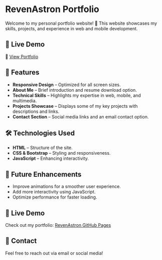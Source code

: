 # RevenAstron Portfolio  

Welcome to my personal portfolio website! 🚀 This website showcases my skills, projects, and experience in web and mobile development.  

## 🚀 Live Demo
🔗 [View Portfolio](https://revenastron.github.io/portfolio)

## 🌟 Features  
- **Responsive Design** – Optimized for all screen sizes.  
- **About Me** – Brief introduction and resume download option.  
- **Technical Skills** – Highlights my expertise in web, mobile, and multimedia.  
- **Projects Showcase** – Displays some of my key projects with descriptions and links.  
- **Contact Section** – Social media links and an email contact option.  

## 🛠 Technologies Used  
- **HTML** – Structure of the site.  
- **CSS & Bootstrap** – Styling and responsiveness.  
- **JavaScript** – Enhancing interactivity.  

## 📌 Future Enhancements  
- Improve animations for a smoother user experience.  
- Add more interactivity using JavaScript.  
- Optimize performance for faster loading.  

## 🚀 Live Demo  
Check out my portfolio: [RevenAstron GitHub Pages](https://revenastron.github.io/portfolio)  

## 📩 Contact  
Feel free to reach out via email or social media!  

